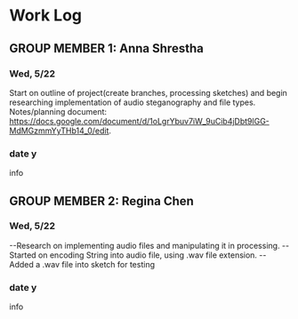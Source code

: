 # Work Log

## GROUP MEMBER 1: Anna Shrestha

### Wed, 5/22

Start on outline of project(create branches, processing sketches) and begin researching implementation of audio steganography and file types. Notes/planning document: https://docs.google.com/document/d/1oLgrYbuv7iW_9uCib4jDbt9lGG-MdMGzmmYyTHb14_0/edit.

### date y

info


## GROUP MEMBER 2: Regina Chen

### Wed, 5/22

--Research on implementing audio files and manipulating it in processing. 
--Started on encoding String into audio file, using .wav file extension. 
--Added a .wav file into sketch for testing

### date y

info
